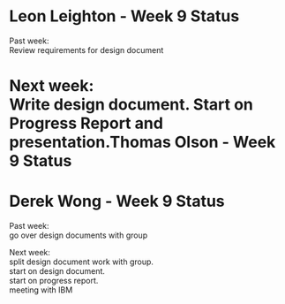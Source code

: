 Leon Leighton - Week 9 Status
=============================

Past week:  
Review requirements for design document  

Next week:  
Write design document. Start on Progress Report and presentation.Thomas Olson - Week 9 Status
============================
Derek Wong - Week 9 Status
==========================
Past week:                    
go over design documents with group                

Next week:                   
split design document work with group.                  
start on design document.                
start on progress report.             
meeting with IBM              